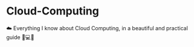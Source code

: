 # Cloud-Computing
☁️ Everything I know about Cloud Computing, in a beautiful and practical guide 🧸💻✨
